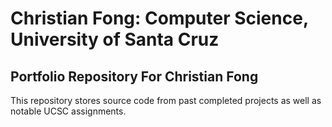 # Christian Fong: Computer Science, University of Santa Cruz

## Portfolio Repository For Christian Fong

This repository stores source code from past completed projects as well as notable UCSC assignments. 
